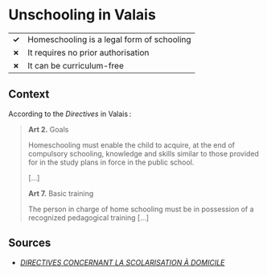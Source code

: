 # Unschooling in Valais
| | |
|-|-|
| __✓__ | Homeschooling is a legal form of schooling |
| __✗__ | It requires no prior authorisation |
| __✗__ | It can be curriculum-free |

## Context

According to the _Directives_ in Valais :

> **Art 2.** Goals
>
> Homeschooling must enable the child to acquire, at the end of compulsory schooling,
> knowledge and skills similar to those provided for in the study plans in force in the public school.
> 
> […]
> 
> **Art 7.** Basic training
>
> The person in charge of home schooling must be in possession of a recognized pedagogical training […]
## Sources

* [_DIRECTIVES CONCERNANT LA SCOLARISATION À DOMICILE_](https://avif.ch/images/2017-11-8-Directives.pdf)
